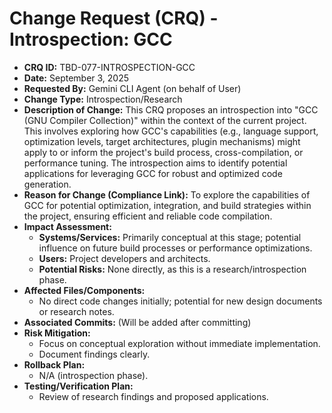 # Change Request (CRQ) - Introspection: GCC

*   **CRQ ID:** TBD-077-INTROSPECTION-GCC
*   **Date:** September 3, 2025
*   **Requested By:** Gemini CLI Agent (on behalf of User)
*   **Change Type:** Introspection/Research
*   **Description of Change:**
    This CRQ proposes an introspection into "GCC (GNU Compiler Collection)" within the context of the current project. This involves exploring how GCC's capabilities (e.g., language support, optimization levels, target architectures, plugin mechanisms) might apply to or inform the project's build process, cross-compilation, or performance tuning. The introspection aims to identify potential applications for leveraging GCC for robust and optimized code generation.
*   **Reason for Change (Compliance Link):**
    To explore the capabilities of GCC for potential optimization, integration, and build strategies within the project, ensuring efficient and reliable code compilation.
*   **Impact Assessment:**
    *   **Systems/Services:** Primarily conceptual at this stage; potential influence on future build processes or performance optimizations.
    *   **Users:** Project developers and architects.
    *   **Potential Risks:** None directly, as this is a research/introspection phase.
*   **Affected Files/Components:**
    *   No direct code changes initially; potential for new design documents or research notes.
*   **Associated Commits:** (Will be added after committing)
*   **Risk Mitigation:**
    *   Focus on conceptual exploration without immediate implementation.
    *   Document findings clearly.
*   **Rollback Plan:**
    *   N/A (introspection phase).
*   **Testing/Verification Plan:**
    *   Review of research findings and proposed applications.
